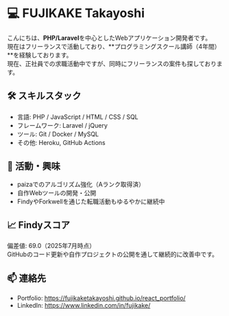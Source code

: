 # 💻 FUJIKAKE Takayoshi

こんにちは、**PHP/Laravel**を中心としたWebアプリケーション開発者です。  
現在はフリーランスで活動しており、**プログラミングスクール講師（4年間）**を経験しております。  
現在、正社員での求職活動中ですが、同時にフリーランスの案件も探しております。

## 🛠 スキルスタック

- 言語: PHP / JavaScript / HTML / CSS / SQL
- フレームワーク: Laravel / jQuery
- ツール: Git / Docker / MySQL
- その他: Heroku, GitHub Actions

## 🔭 活動・興味

- paizaでのアルゴリズム強化（Aランク取得済）
- 自作Webツールの開発・公開
- FindyやForkwellを通じた転職活動もゆるやかに継続中

## 📈 Findyスコア

偏差値: 69.0（2025年7月時点）  
GitHubのコード更新や自作プロジェクトの公開を通して継続的に改善中です。

## 📫 連絡先

- Portfolio: https://fujikaketakayoshi.github.io/react_portfolio/
- LinkedIn: https://www.linkedin.com/in/fujikake/
